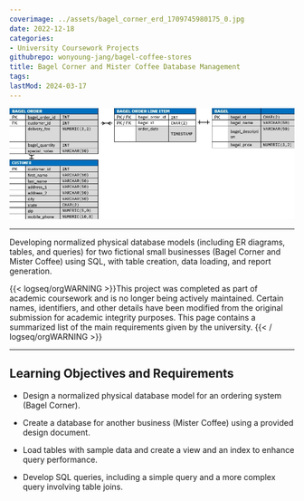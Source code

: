 ```yaml
---
coverimage: ../assets/bagel_corner_erd_1709745980175_0.jpg
date: 2022-12-18
categories:
- University Coursework Projects
githubrepo: wonyoung-jang/bagel-coffee-stores
title: Bagel Corner and Mister Coffee Database Management
tags:
lastMod: 2024-03-17
---
```

![bagel_corner_ERD.jpg](/assets/bagel_corner_erd_1709745980175_0.jpg)

---

Developing normalized physical database models (including ER diagrams, tables, and queries) for two fictional small businesses (Bagel Corner and Mister Coffee) using SQL, with  table creation, data loading, and report generation.

{{< logseq/orgWARNING >}}This project was completed as part of academic coursework and is no longer being actively maintained. Certain names, identifiers, and other details have been modified from the original submission for academic integrity purposes. This page contains a summarized list of the main requirements given by the university.
{{< / logseq/orgWARNING >}}

---

## Learning Objectives and Requirements

  + Design a normalized physical database model for an ordering system (Bagel Corner).

  + Create a database for another business (Mister Coffee) using a provided design document.

  + Load tables with sample data and create a view and an index to enhance query performance.

  + Develop SQL queries, including a simple query and a more complex query involving table joins.
